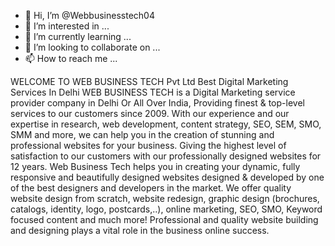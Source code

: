 - 👋 Hi, I’m @Webbusinesstech04
- 👀 I’m interested in ...
- 🌱 I’m currently learning ...
- 💞️ I’m looking to collaborate on ...
- 📫 How to reach me ...

<!---
Webbusinesstech04/Webbusinesstech04 is a ✨ special ✨ repository because its `README.md` (this file) appears on your GitHub profile.
You can click the Preview link to take a look at your changes.
--->
WELCOME TO WEB BUSINESS TECH Pvt Ltd
Best Digital Marketing Services In Delhi
WEB BUSINESS TECH is a Digital Marketing service provider company in Delhi Or All Over India, Providing finest & top-level services to our customers since 2009. With our experience and our expertise in research, web development, content strategy, SEO, SEM, SMO, SMM and more, we can help you in the creation of stunning and professional websites for your business. Giving the highest level of satisfaction to our customers with our professionally designed websites for 12 years. Web Business Tech helps you in creating your dynamic, fully responsive and beautifully designed websites designed & developed by one of the best designers and developers in the market. We offer quality website design from scratch, website redesign, graphic design (brochures, catalogs, identity, logo, postcards,..), online marketing, SEO, SMO, Keyword focused content and much more! Professional and quality website building and designing plays a vital role in the business online success.
